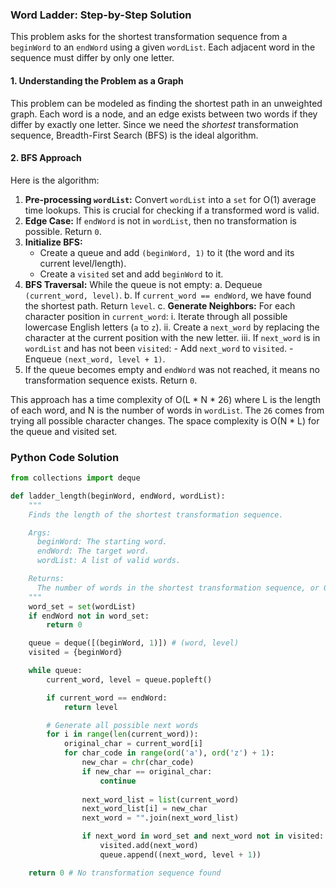 ### Word Ladder: Step-by-Step Solution

This problem asks for the shortest transformation sequence from a `beginWord` to an `endWord` using a given `wordList`. Each adjacent word in the sequence must differ by only one letter.

#### 1. Understanding the Problem as a Graph

This problem can be modeled as finding the shortest path in an unweighted graph. Each word is a node, and an edge exists between two words if they differ by exactly one letter. Since we need the *shortest* transformation sequence, Breadth-First Search (BFS) is the ideal algorithm.

#### 2. BFS Approach

Here is the algorithm:

1.  **Pre-processing `wordList`:** Convert `wordList` into a `set` for O(1) average time lookups. This is crucial for checking if a transformed word is valid.
2.  **Edge Case:** If `endWord` is not in `wordList`, then no transformation is possible. Return `0`.
3.  **Initialize BFS:**
    - Create a queue and add `(beginWord, 1)` to it (the word and its current level/length).
    - Create a `visited` set and add `beginWord` to it.
4.  **BFS Traversal:** While the queue is not empty:
    a. Dequeue `(current_word, level)`.
    b. If `current_word == endWord`, we have found the shortest path. Return `level`.
    c. **Generate Neighbors:** For each character position in `current_word`:
        i. Iterate through all possible lowercase English letters (`a` to `z`).
        ii. Create a `next_word` by replacing the character at the current position with the new letter.
        iii. If `next_word` is in `wordList` and has not been `visited`:
            - Add `next_word` to `visited`.
            - Enqueue `(next_word, level + 1)`.
5.  If the queue becomes empty and `endWord` was not reached, it means no transformation sequence exists. Return `0`.

This approach has a time complexity of O(L * N * 26) where L is the length of each word, and N is the number of words in `wordList`. The `26` comes from trying all possible character changes. The space complexity is O(N * L) for the queue and visited set.

### Python Code Solution

```python
from collections import deque

def ladder_length(beginWord, endWord, wordList):
    """
    Finds the length of the shortest transformation sequence.

    Args:
      beginWord: The starting word.
      endWord: The target word.
      wordList: A list of valid words.

    Returns:
      The number of words in the shortest transformation sequence, or 0 if none exists.
    """
    word_set = set(wordList)
    if endWord not in word_set:
        return 0

    queue = deque([(beginWord, 1)]) # (word, level)
    visited = {beginWord}

    while queue:
        current_word, level = queue.popleft()

        if current_word == endWord:
            return level

        # Generate all possible next words
        for i in range(len(current_word)):
            original_char = current_word[i]
            for char_code in range(ord('a'), ord('z') + 1):
                new_char = chr(char_code)
                if new_char == original_char:
                    continue
                
                next_word_list = list(current_word)
                next_word_list[i] = new_char
                next_word = "".join(next_word_list)

                if next_word in word_set and next_word not in visited:
                    visited.add(next_word)
                    queue.append((next_word, level + 1))

    return 0 # No transformation sequence found

```